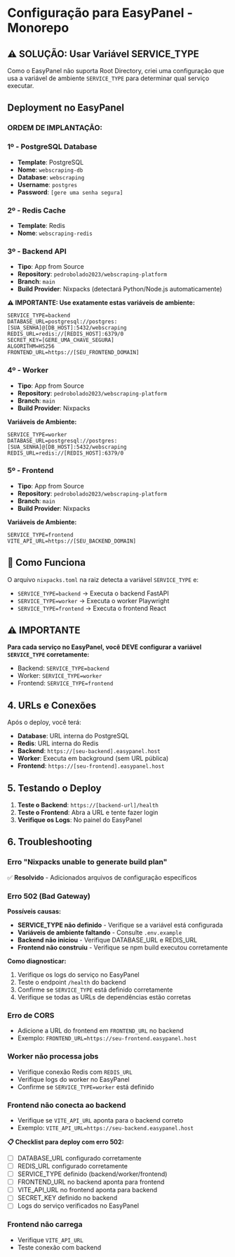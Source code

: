 # Configuração para EasyPanel - Monorepo

## ⚠️ SOLUÇÃO: Usar Variável SERVICE_TYPE

Como o EasyPanel não suporta Root Directory, criei uma configuração que usa a variável de ambiente `SERVICE_TYPE` para determinar qual serviço executar.

## Deployment no EasyPanel

### **ORDEM DE IMPLANTAÇÃO:**

### **1º - PostgreSQL Database**
- **Template**: PostgreSQL
- **Nome**: `webscraping-db`
- **Database**: `webscraping`
- **Username**: `postgres`
- **Password**: `[gere uma senha segura]`

### **2º - Redis Cache**
- **Template**: Redis
- **Nome**: `webscraping-redis`

### **3º - Backend API**
- **Tipo**: App from Source
- **Repository**: `pedrobolado2023/webscraping-platform`
- **Branch**: `main`
- **Build Provider**: Nixpacks (detectará Python/Node.js automaticamente)

**⚠️ IMPORTANTE: Use exatamente estas variáveis de ambiente:**
```
SERVICE_TYPE=backend
DATABASE_URL=postgresql://postgres:[SUA_SENHA]@[DB_HOST]:5432/webscraping
REDIS_URL=redis://[REDIS_HOST]:6379/0
SECRET_KEY=[GERE_UMA_CHAVE_SEGURA]
ALGORITHM=HS256
FRONTEND_URL=https://[SEU_FRONTEND_DOMAIN]
```

### **4º - Worker**
- **Tipo**: App from Source
- **Repository**: `pedrobolado2023/webscraping-platform`
- **Branch**: `main`
- **Build Provider**: Nixpacks

**Variáveis de Ambiente:**
```
SERVICE_TYPE=worker
DATABASE_URL=postgresql://postgres:[SUA_SENHA]@[DB_HOST]:5432/webscraping
REDIS_URL=redis://[REDIS_HOST]:6379/0
```

### **5º - Frontend**
- **Tipo**: App from Source
- **Repository**: `pedrobolado2023/webscraping-platform`
- **Branch**: `main`
- **Build Provider**: Nixpacks

**Variáveis de Ambiente:**
```
SERVICE_TYPE=frontend
VITE_API_URL=https://[SEU_BACKEND_DOMAIN]
```

## 🔧 Como Funciona

O arquivo `nixpacks.toml` na raiz detecta a variável `SERVICE_TYPE` e:
- `SERVICE_TYPE=backend` → Executa o backend FastAPI
- `SERVICE_TYPE=worker` → Executa o worker Playwright  
- `SERVICE_TYPE=frontend` → Executa o frontend React

## ⚠️ IMPORTANTE

**Para cada serviço no EasyPanel, você DEVE configurar a variável `SERVICE_TYPE` corretamente:**
- Backend: `SERVICE_TYPE=backend`
- Worker: `SERVICE_TYPE=worker`
- Frontend: `SERVICE_TYPE=frontend`

## 4. URLs e Conexões

Após o deploy, você terá:
- **Database**: URL interna do PostgreSQL
- **Redis**: URL interna do Redis
- **Backend**: `https://[seu-backend].easypanel.host`
- **Worker**: Executa em background (sem URL pública)
- **Frontend**: `https://[seu-frontend].easypanel.host`

## 5. Testando o Deploy

1. **Teste o Backend**: `https://[backend-url]/health`
2. **Teste o Frontend**: Abra a URL e tente fazer login
3. **Verifique os Logs**: No painel do EasyPanel

## 6. Troubleshooting

### **Erro "Nixpacks unable to generate build plan"**
✅ **Resolvido** - Adicionados arquivos de configuração específicos

### **Erro 502 (Bad Gateway)**
**Possíveis causas:**
- **SERVICE_TYPE não definido** - Verifique se a variável está configurada
- **Variáveis de ambiente faltando** - Consulte `.env.example`
- **Backend não iniciou** - Verifique DATABASE_URL e REDIS_URL
- **Frontend não construiu** - Verifique se npm build executou corretamente

**Como diagnosticar:**
1. Verifique os logs do serviço no EasyPanel
2. Teste o endpoint `/health` do backend
3. Confirme se `SERVICE_TYPE` está definido corretamente
4. Verifique se todas as URLs de dependências estão corretas

### **Erro de CORS**
- Adicione a URL do frontend em `FRONTEND_URL` no backend
- Exemplo: `FRONTEND_URL=https://seu-frontend.easypanel.host`

### **Worker não processa jobs**
- Verifique conexão Redis com `REDIS_URL`
- Verifique logs do worker no EasyPanel
- Confirme se `SERVICE_TYPE=worker` está definido

### **Frontend não conecta ao backend**
- Verifique se `VITE_API_URL` aponta para o backend correto
- Exemplo: `VITE_API_URL=https://seu-backend.easypanel.host`

**📋 Checklist para deploy com erro 502:**
- [ ] DATABASE_URL configurado corretamente
- [ ] REDIS_URL configurado corretamente  
- [ ] SERVICE_TYPE definido (backend/worker/frontend)
- [ ] FRONTEND_URL no backend aponta para frontend
- [ ] VITE_API_URL no frontend aponta para backend
- [ ] SECRET_KEY definido no backend
- [ ] Logs do serviço verificados no EasyPanel

### **Frontend não carrega**
- Verifique `VITE_API_URL`
- Teste conexão com backend